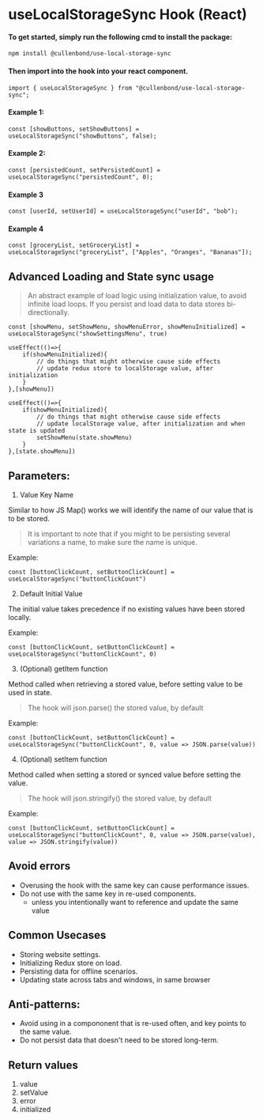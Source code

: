 # useLocalStorageSync Hook (React)

#### To get started, simply run the following cmd to install the package:

    npm install @cullenbond/use-local-storage-sync

#### Then import into the hook into your react component.

    import { useLocalStorageSync } from "@cullenbond/use-local-storage-sync";

#### Example 1:

    const [showButtons, setShowButtons] = useLocalStorageSync("showButtons", false);

#### Example 2:

    const [persistedCount, setPersistedCount] = useLocalStorageSync("persistedCount", 0);

#### Example 3

    const [userId, setUserId] = useLocalStorageSync("userId", "bob");

#### Example 4

    const [groceryList, setGroceryList] = useLocalStorageSync("groceryList", ["Apples", "Oranges", "Bananas"]);

## Advanced Loading and State sync usage

> An abstract example of load logic using initialization value, to avoid infinite load loops. If you persist and load data to data stores bi-directionally.

    const [showMenu, setShowMenu, showMenuError, showMenuInitialized] = useLocalStorageSync("showSettingsMenu", true)

    useEffect(()=>{
        if(showMenuInitialized){
            // do things that might otherwise cause side effects
            // update redux store to localStorage value, after initialization
        }
    },[showMenu])

    useEffect(()=>{
        if(showMenuInitialized){
            // do things that might otherwise cause side effects
            // update localStorage value, after initialization and when state is updated
            setShowMenu(state.showMenu)
        }
    },[state.showMenu])

## Parameters:

1. Value Key Name

Similar to how JS Map() works we will identify the name of our value that is to be stored.

> It is important to note that if you might to be persisting several variations a name, to make sure the name is unique.

Example:

    const [buttonClickCount, setButtonClickCount] = useLocalStorageSync("buttonClickCount")

2. Default Initial Value

The initial value takes precedence if no existing values have been stored locally.

Example:

    const [buttonClickCount, setButtonClickCount] = useLocalStorageSync("buttonClickCount", 0)

3. (Optional) getItem function

Method called when retrieving a stored value, before setting value to be used in state.

> The hook will json.parse() the stored value, by default

Example:

    const [buttonClickCount, setButtonClickCount] = useLocalStorageSync("buttonClickCount", 0, value => JSON.parse(value))

4. (Optional) setItem function

Method called when setting a stored or synced value before setting the value.

> The hook will json.stringify() the stored value, by default

Example:

    const [buttonClickCount, setButtonClickCount] = useLocalStorageSync("buttonClickCount", 0, value => JSON.parse(value), value => JSON.stringify(value))

## Avoid errors

- Overusing the hook with the same key can cause performance issues.
- Do not use with the same key in re-used components.
  - unless you intentionally want to reference and update the same value

## Common Usecases

- Storing website settings.
- Initializing Redux store on load.
- Persisting data for offline scenarios.
- Updating state across tabs and windows, in same browser

## Anti-patterns:

- Avoid using in a compononent that is re-used often, and key points to the same value.
- Do not persist data that doesn't need to be stored long-term.

## Return values

1. value
2. setValue
3. error
4. initialized
